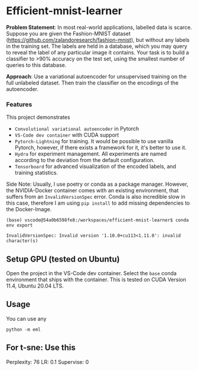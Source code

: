 # Efficient-mnist-learner

**Problem Statement**: In most real-world applications, labelled data is scarce. Suppose you are given the Fashion-MNIST dataset (https://github.com/zalandoresearch/fashion-mnist), but without any labels in the training set. The labels are held in a database, which you may query to reveal the label of any particular image it contains. Your task is to build a classifier to >90% accuracy on the test set, using the smallest number of queries to this database.

**Approach**: Use a variational autoencoder for unsupervised training on the full unlabeled dataset. Then train the classifier on the encodings of the autoencoder.

### Features

This project demonstrates

- `Convolutional variational autoencoder` in Pytorch
- `VS-Code dev container` with CUDA support
- `Pytorch-Lightning` for training. It would be possible to use vanilla Pytorch, however, if there exists a framework for it, it's better to use it.
- `Hydra` for experiment management. All experiments are named according to the deviation from the default configuration.
- `Tensorboard` for advanced visualization of the encoded labels, and training statistics.

Side Note: Usually, I use poetry or conda as a package manager. However, the NVIDIA-Docker container comes with an existing environment, that suffers from an `InvalidVersionSpec` error. Conda is also incredible slow in this case, therefore I am using `pip install` to add missing dependencies to the Docker-Image. 

```console
(base) vscode@54a0b6598fe8:/workspaces/efficient-mnist-learner$ conda env export

InvalidVersionSpec: Invalid version '1.10.0+cu113<1.11.0': invalid character(s)
```

## Setup GPU (tested on Ubuntu)

Open the project in the VS-Code dev container. Select the `base` conda environment that ships with the container. This is tested on CUDA Version 11.4, Ubuntu 20.04 LTS.

## Usage

You can use any 

```console
python -m eml 

```

## For t-sne: Use this

Perplexity: 76
LR: 0.1
Supervise: 0
